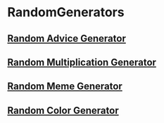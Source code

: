 # RandomGenerators

## [Random Advice Generator](https://htmlpreview.github.io/?https://github.com/selimbiber/RandomGenerators/blob/main/RandomAdviceGenerator/index.html)

## [Random Multiplication Generator](https://htmlpreview.github.io/?https://github.com/selimbiber/RandomGenerators/blob/main/RandomMultiplicationGenerator/index.html)

## [Random Meme Generator](https://random-meme-generator-selimbibers-projects.vercel.app/)

## [Random Color Generator](https://htmlpreview.github.io/?https://github.com/selimbiber/RandomGenerators/blob/main/RandomColorGenerator/index.html)

